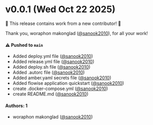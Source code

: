 # v0.0.1 (Wed Oct 22 2025)

:tada: This release contains work from a new contributor! :tada:

Thank you, woraphon makonglad ([@sanook2010](https://github.com/sanook2010)), for all your work!

#### ⚠️ Pushed to `main`

- Added deploy.yml file ([@sanook2010](https://github.com/sanook2010))
- Added release.yml file ([@sanook2010](https://github.com/sanook2010))
- Added deploy.sh file ([@sanook2010](https://github.com/sanook2010))
- Added .autorc file ([@sanook2010](https://github.com/sanook2010))
- Added amber.yaml secrets file ([@sanook2010](https://github.com/sanook2010))
- Added flowise application quickstart ([@sanook2010](https://github.com/sanook2010))
- create .docker-compose.yml ([@sanook2010](https://github.com/sanook2010))
- create README.md ([@sanook2010](https://github.com/sanook2010))

#### Authors: 1

- woraphon makonglad ([@sanook2010](https://github.com/sanook2010))
